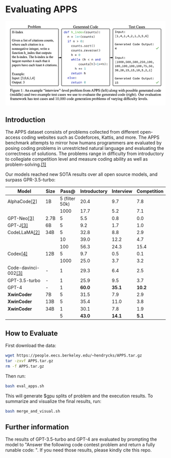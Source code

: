 # Evaluating APPS

![apps](../docs/apps.png)

## Introduction

The APPS dataset consists of problems collected from different open-access coding websites such as Codeforces, Kattis, and more. The APPS benchmark attempts to mirror how humans programmers are evaluated by posing coding problems in unrestricted natural language and evaluating the correctness of solutions. The problems range in difficulty from introductory to collegiate competition level and measure coding ability as well as problem-solving.[[1]](https://github.com/hendrycks/apps)

Our models reached new SOTA results over all open source models, and surpass GPR-3.5-turbo:

| Model | Size | Pass@ | Introductory |  Interview  | Competition |
|----|----|----|----|----|----|
| AlphaCode[[2]](https://arxiv.org/pdf/2203.07814.pdf) | 1B  |  5 (filter 50k) | 20.4  | 9.7  | 7.8  |
|  |   | 1000  | 17.7  | 5.2  | 7.1  |
| GPT-Neo[[3]](https://paperswithcode.com/sota/code-generation-on-apps) | 2.7B  | 5  | 5.5  | 0.8  | 0.0  |
| GPT-J[[3]](https://paperswithcode.com/sota/code-generation-on-apps) | 6B | 5  | 9.2  | 1.7  |  1.0 |
| CodeLLaMA[[2]](https://arxiv.org/pdf/2308.12950.pdf) | 34B  | 5 | 32.8 |  8.8 | 2.9  |
|  |   | 10 | 39.0 | 12.2 | 4.7  |
|   |   | 100 | 56.3 | 24.3 | 15.4  |
| Codex[[4]](https://arxiv.org/pdf/2107.03374.pdf) | 12B  | 5  | 9.7 | 0.5  | 0.1  |
|  |   | 1000  | 25.0 | 3.7  | 3.2  |
| Code-davinci-002[[3]](https://paperswithcode.com/sota/code-generation-on-apps) | - |  1 |  29.3 | 6.4  | 2.5 |
| GPT-3.5-turbo | - |  1 | 25.9  | 9.5  | 3.7 |
| GPT-4 | - |  1 | **60.0**  | **35.1** | **10.2** |
| **XwinCoder**  | 7B  | 5 | 31.5  | 7.9   | 2.9  |
| **XwinCoder** | 13B  | 5 | 35.4  | 11.0  | 3.8 |
|  **XwinCoder** | 34B | 1  | 30.1  |  7.8 | 1.9  |
|   |  | 5  | **43.0** |  **14.1** |  **5.1** |


## How to Evaluate


First download the data:
```bash
wget https://people.eecs.berkeley.edu/~hendrycks/APPS.tar.gz
tar -zxvf APPS.tar.gz
rm -f APPS.tar.gz
```
Then run:
```bash
bash eval_apps.sh
```
This will generate $gpu splits of problem and the execution results. To summarize and visualize the final results, run:
```bash
bash merge_and_visual.sh
```

## Further information
The results of GPT-3.5-turbo and GPT-4 are evaluated by prompting the model to "Answer the following code contest problem and return a fully runable code: ". If you need those results, please kindly cite this repo.